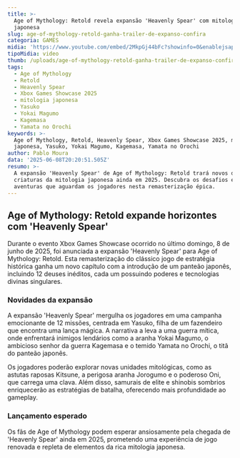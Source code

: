 ```yaml
---
title: >-
  Age of Mythology: Retold revela expansão 'Heavenly Spear' com mitologia
  japonesa
slug: age-of-mythology-retold-ganha-trailer-de-expanso-confira
categoria: GAMES
midia: 'https://www.youtube.com/embed/2MkpGj44bFc?showinfo=0&enablejsapi=1'
tipoMidia: video
thumb: /uploads/age-of-mythology-retold-ganha-trailer-de-expanso-confira-thumb.png
tags:
  - Age of Mythology
  - Retold
  - Heavenly Spear
  - Xbox Games Showcase 2025
  - mitologia japonesa
  - Yasuko
  - Yokai Magumo
  - Kagemasa
  - Yamata no Orochi
keywords: >-
  Age of Mythology, Retold, Heavenly Spear, Xbox Games Showcase 2025, mitologia
  japonesa, Yasuko, Yokai Magumo, Kagemasa, Yamata no Orochi
author: Pablo Moura
data: '2025-06-08T20:20:51.505Z'
resumo: >-
  A expansão 'Heavenly Spear' de Age of Mythology: Retold trará novos deuses e
  criaturas da mitologia japonesa ainda em 2025. Descubra os desafios e
  aventuras que aguardam os jogadores nesta remasterização épica.
---
```


## Age of Mythology: Retold expande horizontes com 'Heavenly Spear'

Durante o evento Xbox Games Showcase ocorrido no último domingo, 8 de junho de 2025, foi anunciada a expansão 'Heavenly Spear' para Age of Mythology: Retold. Esta remasterização do clássico jogo de estratégia histórica ganha um novo capítulo com a introdução de um panteão japonês, incluindo 12 deuses inéditos, cada um possuindo poderes e tecnologias divinas singulares.

### Novidades da expansão

A expansão 'Heavenly Spear' mergulha os jogadores em uma campanha emocionante de 12 missões, centrada em Yasuko, filha de um fazendeiro que encontra uma lança mágica. A narrativa a leva a uma guerra mítica, onde enfrentará inimigos lendários como a aranha Yokai Magumo, o ambicioso senhor da guerra Kagemasa e o temido Yamata no Orochi, o titã do panteão japonês.

Os jogadores poderão explorar novas unidades mitológicas, como as astutas raposas Kitsune, a perigosa aranha Jorogumo e o poderoso Oni, que carrega uma clava. Além disso, samurais de elite e shinobis sombrios enriquecerão as estratégias de batalha, oferecendo mais profundidade ao gameplay.

### Lançamento esperado

Os fãs de Age of Mythology podem esperar ansiosamente pela chegada de 'Heavenly Spear' ainda em 2025, prometendo uma experiência de jogo renovada e repleta de elementos da rica mitologia japonesa.
